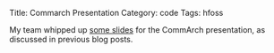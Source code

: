 Title: Commarch Presentation
Category: code
Tags: hfoss

My team whipped up [some slides] for the CommArch presentation, as discussed in previous blog posts.

[some slides]: https://docs.google.com/a/g.rit.edu/presentation/d/1uFBO0JLVzr4gkHh7aMUb-r5KhaH6OEF6sqz3tEzDf-o/edit#slide=id.p
